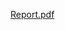 [Report.pdf](https://github.com/akarshjoice/Metal-Artifact-Reduction-in-CT-images-Using-Deep-Learning/files/5937928/Report.pdf)
